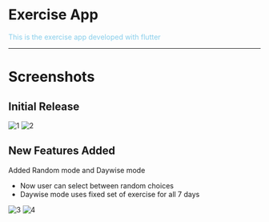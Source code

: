 # Exercise App

        

<span style="color:skyblue">This is the exercise app developed with flutter</span>

***


# Screenshots

## Initial Release

![1](https://github.com/nirmalraj2000/Flutter-Exercise-App/blob/master/Images/GIF/1.gif=20x100) 
![2](https://github.com/nirmalraj2000/Flutter-Exercise-App/blob/master/Images/GIF/2.gif=20x100)

## New Features Added

Added Random mode and Daywise mode


- Now user can select between random choices
- Daywise mode uses fixed set of exercise for all 7 days






![3](https://github.com/nirmalraj2000/Flutter-Exercise-App/blob/master/Images/GIF/3.gif=20x100)
![4](https://github.com/nirmalraj2000/Flutter-Exercise-App/blob/master/Images/GIF/3.gif=20x100)





